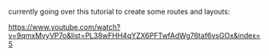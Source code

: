 currently going over this tutorial to create some routes and layouts:

https://www.youtube.com/watch?v=9qmxMvyVP7o&list=PL38wFHH4qYZX6PFTwfAdWg76taf6vsGOx&index=5
